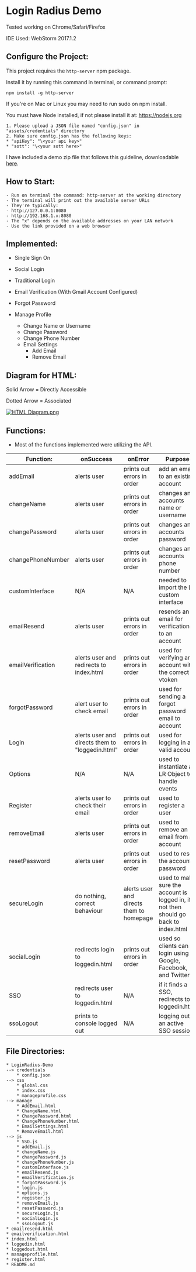 # Login Radius Demo

Tested working on Chrome/Safari/Firefox

IDE Used: WebStorm 2017.1.2

## Configure the Project:

This project requires the ```http-server``` npm package.  

Install it by running this command in terminal, or command prompt:
```
npm install -g http-server
```
If you're on Mac or Linux you may need to run sudo on npm install.

You must have Node installed, if not please install it at:
https://nodejs.org

```
1. Please upload a JSON file named "config.json" in "assets/credentials" directory
2. Make sure config.json has the following keys:
* "apiKey": "\<your api key>"
* "sott": "\<your sott here>"

```

I have included a demo zip file that follows this guideline, downloadable [here](https://github.com/erichan37/LoginRadius-Demo/blob/master/extras/demo_config.zip).

## How to Start:
```
- Run on terminal the command: http-server at the working directory
- The terminal will print out the available server URLs
- They're typically:
- http://127.0.0.1:8080 
- http://192.168.1.x:8080
- The "x" depends on the available addresses on your LAN network
- Use the link provided on a web browser

```
## Implemented:

* Single Sign On

* Social Login

* Traditional Login

* Email Verification (With Gmail Account Configured)

* Forgot Password

* Manage Profile
    * Change Name or Username
    * Change Password
    * Change Phone Number
    * Email Settings
        * Add Email
        * Remove Email


## Diagram for HTML:
Solid Arrow = Directly Accessible

Dotted Arrow = Associated

[![HTML Diagram.png](https://s7.postimg.org/e1dqadduz/HTML_Diagram.png)](Diagram)
## Functions:
- Most of the functions implemented were utilizing
the API.

| Function:         | onSuccess                                       | onError                                  | Purpose                                                                              |
|-------------------|-------------------------------------------------|------------------------------------------|--------------------------------------------------------------------------------------|
| addEmail          | alerts user                                     | prints out errors in order               | add an email to an existing account                                                  |
| changeName        | alerts user                                     | prints out errors in order               | changes an accounts name or username                                                 |
| changePassword    | alerts user                                     | prints out errors in order               | changes an accounts password                                                         |
| changePhoneNumber | alerts user                                     | prints out errors in order               | changes an accounts phone number                                                     |
| customInterface   | N/A                                             | N/A                                      | needed to import the LR custom interface                                             |
| emailResend       | alerts user                                     | prints out errors in order               | resends an email for verification to an account                                      |
| emailVerification | alerts user and redirects to index.html         | prints out errors in order               | used for verifying an account with the correct vtoken                                |
| forgotPassword    | alert user to check email                       | prints out errors in order               | used for sending a forgot password email to account                                  |
| Login             | alerts user and directs them to "loggedin.html" | prints out errors in order               | used for logging in a valid account                                                  |
| Options           | N/A                                             | N/A                                      | used to instantiate a LR Object to handle events                                     |
| Register          | alerts user to check their email                | prints out errors in order               | used to register a user                                                              |
| removeEmail       | alerts user                                     | prints out errors in order               | used to remove an email from an account                                              |
| resetPassword     | alerts user                                     | prints out errors in order               | used to reset the accounts password                                                  |
| secureLogin       | do nothing, correct behaviour                   | alerts user and directs them to homepage | used to make sure the account is logged in, if not then should go back to index.html |
| socialLogin       | redirects login to loggedin.html                | prints out errors in order               | used so clients can login using Google, Facebook, and Twitter                        |
| SSO               | redirects user to loggedin.html                 | N/A                                      | if it finds a SSO, redirects to loggedin.html                                        |
| ssoLogout         | prints to console logged out                    | N/A                                      | logging out an active SSO session                                                    |



## File Directories:
```
* LoginRadius-Demo
--> credentials
    * config.json
--> css
    * global.css
    * index.css
    * manageprofile.css
--> manage
    * AddEmail.html
    * ChangeName.html
    * ChangePassword.html
    * ChangePhoneNumber.html
    * EmailSettings.html
    * RemoveEmail.html
--> js
    * SSO.js
    * addEmail.js
    * changeName.js
    * changePassword.js
    * changePhoneNumber.js
    * customInterface.js
    * emailResend.js
    * emailVerification.js
    * forgotPassword.js
    * login.js
    * options.js
    * register.js
    * removeEmail.js
    * resetPassword.js
    * secureLogin.js
    * socialLogin.js
    * ssoLogout.js
* emailresend.html
* emailverification.html
* index.html
* loggedin.html
* loggedout.html
* manageprofile.html
* register.html
* README.md
```


